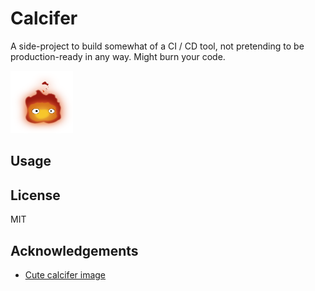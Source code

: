 # Calcifer

A side-project to build somewhat of a CI / CD tool, not pretending to be production-ready in any way. Might burn your code.

<img width="100" height="100" src="logo.png">

## Usage

## License

MIT

## Acknowledgements

* [Cute calcifer image](https://www.pinterest.es/pin/725501821195734857)
